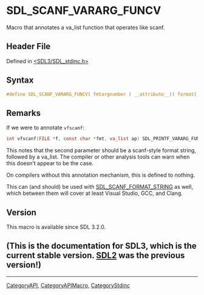 # SDL_SCANF_VARARG_FUNCV

Macro that annotates a va_list function that operates like scanf.

## Header File

Defined in [<SDL3/SDL_stdinc.h>](https://github.com/libsdl-org/SDL/blob/main/include/SDL3/SDL_stdinc.h)

## Syntax

```c
#define SDL_SCANF_VARARG_FUNCV( fmtargnumber ) __attribute__(( format( __scanf__, fmtargnumber, 0 )))
```

## Remarks

If we were to annotate `vfscanf`:

```c
int vfscanf(FILE *f, const char *fmt, va_list ap) SDL_PRINTF_VARARG_FUNCV(2);
```

This notes that the second parameter should be a scanf-style format string,
followed by a va_list. The compiler or other analysis tools can warn when
this doesn't appear to be the case.

On compilers without this annotation mechanism, this is defined to nothing.

This can (and should) be used with
[SDL_SCANF_FORMAT_STRING](SDL_SCANF_FORMAT_STRING) as well, which between
them will cover at least Visual Studio, GCC, and Clang.

## Version

This macro is available since SDL 3.2.0.

## (This is the documentation for SDL3, which is the current stable version. [SDL2](https://wiki.libsdl.org/SDL2/) was the previous version!)



----
[CategoryAPI](CategoryAPI), [CategoryAPIMacro](CategoryAPIMacro), [CategoryStdinc](CategoryStdinc)

